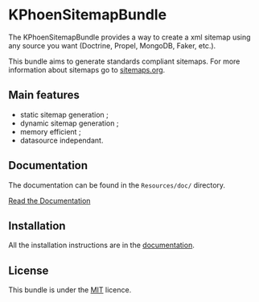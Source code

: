 KPhoenSitemapBundle
===================

The KPhoenSitemapBundle provides a way to create a xml sitemap using any source
you want (Doctrine, Propel, MongoDB, Faker, etc.).

This bundle aims to generate standards compliant sitemaps. For more information
about sitemaps go to [sitemaps.org](http://www.sitemaps.org/).


Main features
-------------

  * static sitemap generation ;
  * dynamic sitemap generation ;
  * memory efficient ;
  * datasource independant.

Documentation
-------------

The documentation can be found in the `Resources/doc/` directory.

[Read the Documentation](https://github.com/K-Phoen/KPhoenSitemapBundle/blob/master/Resources/doc/index.md)

Installation
------------

All the installation instructions are in the [documentation](https://github.com/K-Phoen/KPhoenSitemapBundle/blob/master/Resources/doc/installation.md).

License
-------

This bundle is under the [MIT](https://github.com/K-Phoen/KPhoenSitemapBundle/blob/master/Resources/meta/LICENCE) licence.
